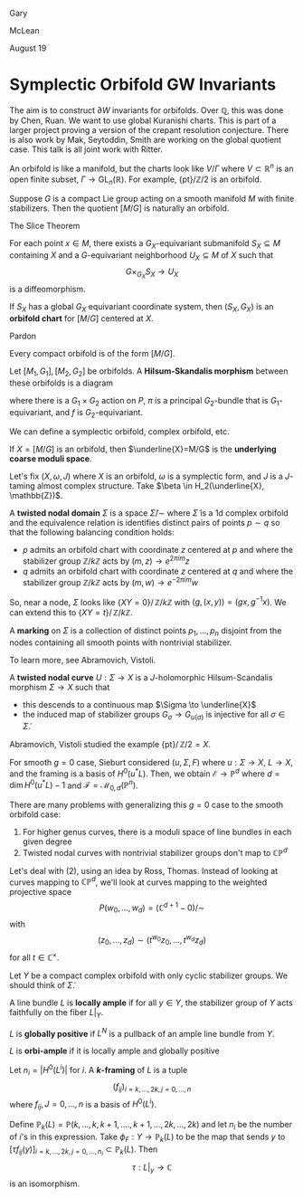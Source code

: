 <link href="../whirlwind.css" rel="stylesheet">

<whirlheader>
    <p>Gary</p>
    <p>McLean</p>
    <p>August 19</p>
</whirlheader>

# Symplectic Orbifold GW Invariants 

The aim is to construct $\partial W$ invariants for orbifolds. Over $\mathbb{Q}$, this was done by <src>Chen, Ruan</src>. We want to use global Kuranishi charts. This is part of a larger project proving a version of the crepant resolution conjecture. There is also work by <src>Mak, Seytoddin, Smith</src> are working on the global quotient case. This talk is all joint work with <src>Ritter</src>.

An orbifold is like a manifold, but the charts look like $V/\Gamma$ where $V\subset \mathbb{R}^n$ is an open finite subset, $\Gamma \to \text{GL}_n(\mathbb{R})$. For example, $\{\text{pt}\}/\mathbb{Z}/2$ is an orbifold. 

Suppose $G$ is a compact Lie group acting on a smooth manifold $M$ with finite stabilizers. Then the quotient $[M/G]$ is naturally an orbifold.

<theorem>
<src>The Slice Theorem</src>

For each point $x\in M$, there exists a $G_X$-equivariant submanifold $S_X \subseteq M$ containing $X$ and a $G$-equivariant neighborhood $U_X\subseteq M$ of $X$ such that
$$
G\times_{G_X} S_X\to U_X
$$
is a diffeomorphism.

</theorem>

<definition>

If $S_X$ has a global $G_X$ equivariant coordinate system, then $(S_X, G_X)$ is an **orbifold chart** for $[M/G]$ centered at $X$.

</definition>

<theorem>
<src>Pardon</src>

Every compact orbifold is of the form $[M/G]$.

</theorem>

<definition>

Let $[M_1, G_1], [M_2, G_2]$ be orbifolds. A **Hilsum-Skandalis morphism** between these orbifolds is a diagram

<!-- \begin{tikzcd}
	P & {M_2} \\
	{M_1}
	\arrow["f", from=1-1, to=1-2]
	\arrow["\pi"', from=1-1, to=2-1]
\end{tikzcd} -->

where there is a $G_1\times G_2$ action on $P$, $\pi$ is a principal $G_2$-bundle that is $G_1$-equivariant, and $f$ is $G_2$-equivariant.

</definition>

We can define a symplectic orbifold, complex orbifold, etc.

<definition>

If $X=[M/G]$ is an orbifold, then $\underline{X}=M/G$ is the **underlying coarse moduli space**.

</definition>

Let's fix $(X,\omega, J)$ where $X$ is an orbifold, $\omega$ is a symplectic form, and $J$ is a $J$-taming almost complex structure. Take $\beta \in H_2(\underline{X}, \mathbb{Z})$.

<definition>

A **twisted nodal domain** $\Sigma$ is a space $\tilde{\Sigma}/\sim$ where $\tilde{\Sigma}$ is a 1d complex orbifold and the equivalence relation is identifies distinct pairs of points $p\sim q$ so that the following balancing condition holds:
- $p$ admits an orbifold chart with coordinate $z$ centered at $p$ and where the stabilizer group $\mathbb{Z}/k\mathbb{Z}$ acts by $(m,z)\to e^{2\pi i m} z$
- $q$ admits an orbifold chart with coordinate $z$ centered at $q$ and where the stabilizer group $\mathbb{Z}/k\mathbb{Z}$ acts by $(m,w)\to e^{-2\pi i m} w$

</definition>

So, near a node, $\Sigma$ looks like $\{XY=0\}/\,\mathbb{Z}/k\mathbb{Z}$ with $(g,(x,y))=(gx,g^{-1}x)$. We can extend this to $\{XY=t\}/ \, \mathbb{Z}/k\mathbb{Z}$.

<definition>

A **marking** on $\Sigma$ is a collection of distinct points $p_1,...,p_n$ disjoint from the nodes containing all smooth points with nontrivial stabilizer.

</definition>

To learn more, see <src>Abramovich, Vistoli</src>.

<definition>

A **twisted nodal curve** $U:\Sigma \to X$ is a $J$-holomorphic Hilsum-Scandalis morphism $\Sigma \to X$ such that 
- this descends to a continuous map $\Sigma \to \underline{X}$
- the induced map of stabilizer groups $G_\sigma\to G_{u(\sigma)}$ is injective for all $\sigma \in \tilde{\Sigma}$.

</definition>

<src>Abramovich, Vistoli</src> studied the example $\{\text{pt}\}/\,\mathbb{Z}/2=X$.

For smooth $g=0$ case, Sieburt considered $(u, \Sigma, F)$ where $u: \Sigma \to X$, $L\to X$, and the framing is a basis of $H^0(u^*L)$. Then, we obtain $\mathcal{E}\to \mathbb{P}^d$ where $d=\dim H^0(u^*L)-1$ and $\mathcal{F}=\mathcal{M}_{0,d}(\mathbb{P}^n)$.

There are many problems with generalizing this $g=0$ case to the smooth orbifold case:
1. For higher genus curves, there is a moduli space of line bundles in each given degree 
2. Twisted nodal curves with nontrivial stabilizer groups don't map to $\mathbb{CP}^d$

Let's deal with $(2)$, using an idea by <src>Ross, Thomas</src>. Instead of looking at curves mapping to $\mathbb{CP}^d$, we'll look at curves mapping to the weighted projective space 
$$
P(w_0,...,w_d) = \left( \mathbb{C}^{d+1}- 0\right)/\sim
$$
with 
$$
(z_0, ...,z_d)\sim (t^{w_0}z_0, ..., t^{w_d}z_d)
$$
for all $t\in \mathbb{C}^\times$. 

Let $Y$ be a compact complex orbifold with only cyclic stabilizer groups. We should think of $\tilde{\Sigma}$. 

<definition>

A line bundle $L$ is **locally ample** if for all $y\in Y$, the stabilizer group of $Y$ acts faithfully on the fiber $L|_Y$.

</definition>

<definition>

$L$ is **globally positive** if $L^N$ is a pullback of an ample line bundle from $Y$.

</definition>

<definition>

$L$ is **orbi-ample** if it is locally ample and globally positive 

</definition>

<definition>

Let $n_i = |H^0(L^i)|$ for $i$. A **$k$-framing** of $L$ is a tuple 
$$
\left(f_{ij}\right)_{i=k,...,2k, \,j=0,...,n}
$$
where $f_{ij}, J=0,...,n$ is a basis of $H^0(L^i)$.

</definition>

<theorem>

Define $\mathbb{P}_k(L)=\mathbb{P}(k,...,k, k+1,....,k+1,..., 2k, ...,2k)$ and let $n_i$ be the number of $i$'s in this expression. Take $\phi_F: Y\to \mathbb{P}_k(L)$ to be the map that sends $y$ to $[\tau f_{ij}(y)]_{i=k,..., 2k, \, j=0,...,n_i}\subset \mathbb{P}_k(L)$. Then
$$
\tau: L|_y \to \mathbb{C}
$$
is an isomorphism.

</theorem>